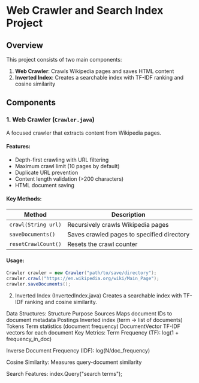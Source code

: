 # Web Crawler and Search Index Project

## Overview
This project consists of two main components:
1. **Web Crawler**: Crawls Wikipedia pages and saves HTML content
2. **Inverted Index**: Creates a searchable index with TF-IDF ranking and cosine similarity

## Components

### 1. Web Crawler (`Crawler.java`)
A focused crawler that extracts content from Wikipedia pages.

#### Features:
- Depth-first crawling with URL filtering
- Maximum crawl limit (10 pages by default)
- Duplicate URL prevention
- Content length validation (>200 characters)
- HTML document saving

#### Key Methods:
| Method | Description |
|--------|-------------|
| `crawl(String url)` | Recursively crawls Wikipedia pages |
| `saveDocuments()` | Saves crawled pages to specified directory |
| `resetCrawlCount()` | Resets the crawl counter |

#### Usage:
```java
Crawler crawler = new Crawler("path/to/save/directory");
crawler.crawl("https://en.wikipedia.org/wiki/Main_Page");
crawler.saveDocuments();

```
2. Inverted Index (InvertedIndex.java)
Creates a searchable index with TF-IDF ranking and cosine similarity.

Data Structures:
Structure	Purpose
Sources	Maps document IDs to document metadata
Postings	Inverted index (term → list of documents)
Tokens	Term statistics (document frequency)
DocumentVector	TF-IDF vectors for each document
Key Metrics:
Term Frequency (TF): log(1 + frequency_in_doc)

Inverse Document Frequency (IDF): log(N/doc_frequency)

Cosine Similarity: Measures query-document similarity

Search Features:
index.Query("search terms");
